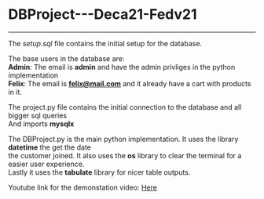 # DBProject---Deca21-Fedv21
---
The *setup.sql* file contains the initial setup for the database.<br/>

The base users in the database are:<br />
**Admin**: The email is **admin** and have the admin privliges in the python implementation<br />
**Felix**: The email is **felix@mail.com** and it already have a cart with products in it.<br />

The project.py file contains the initial connection to the database and all bigger sql queries<br />
And imports **mysqlx**<br />

The DBProject.py is the main python implementation. It uses the library **datetime** the get the date<br />
the customer joined. It also uses the **os** library to clear the terminal for a easier user experience.<br />
Lastly it uses the **tabulate** library for nicer table outputs.<br />

Youtube link for the demonstation video: [Here](https://youtu.be/ASfNCbWmsYk)
